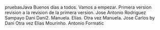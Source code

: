 pruebasJava
Buenos días a todos.
Vamos a empezar.
Primera version
revision a la revision de la primera version.
Jose Antonio Rodriguez Sampayo 
Dani
Dani2.
Manuela.
Elias.
Otra vez Manuela.
Jose Carlos by Dani
Otra vez Elias Mourinho.
Antonio Formatic
